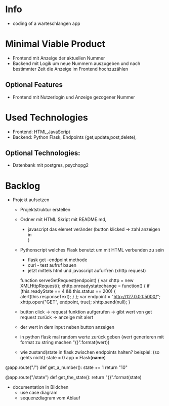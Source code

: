# Info
- coding of a warteschlangen app
# Minimal Viable Product
- Frontend mit Anzeige der aktuellen Nummer
- Backend mit Logik um neue Nummern auszugeben und nach bestimmter Zeit die Anzeige im Frontend hochzuzählen
## Optional Features
- Frontend mit Nutzerlogin und Anzeige gezogener Nummer
# Used Technologies
- Frontend: HTML,JavaScript
- Backend: Python Flask, Endpoints (get,update,post,delete),
## Optional Technologies:
- Datenbank mit postgres, psychopg2 
# Backlog
- Projekt aufsetzen
  - Projektstruktur erstellen
  - Ordner mit HTML Skript mit README.md,
    - javascript das elemet veränder (button klicked -> zahl anzeigen in <div>)
  - Pythonscript welches Flask benutzt um mit HTML verbunden zu sein
    - flask get -endpoint methode
	- curl - test aufruf bauen
	- jetzt mittels html und javascript aufurfren (xhttp request)
	
	function serveGetRequest(endpoint) {
      var xhttp = new XMLHttpRequest();
    xhttp.onreadystatechange = function() {
      if (this.readyState == 4 && this.status == 200) {
         alert(this.responseText);
      }
    };
    var endpoint = "http://127.0.0.1:5000/";
    xhttp.open("GET", endpoint, true);
    xhttp.send(null);
}
  - button click -> request funktion aufgerufen -> gibt wert von get request zurück -> anzeige mit alert
  - der wert in dem input neben button anzeigen
  - in python flask mal random werte zurück geben (wert generieren mit format zu string machen "{}".format(wert))
  - wie zustand(state in flask zwischen endpoints halten?
beispiel: (so gehts nicht)
state = 0
app = Flask(__name__)

@app.route("/")
def get_a_number():
    state += 1
    return "10"

@app.route("/state")
def get_the_state():
    return "{}".format(state)

- documentation in Bildchen
  - use case diagram
  - sequenzdiagram vom Ablauf
